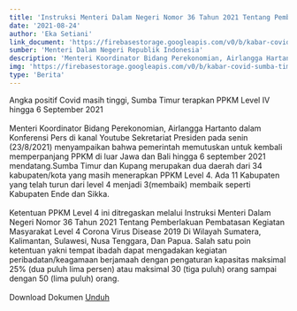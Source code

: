 ```yaml
---
title: 'Instruksi Menteri Dalam Negeri Nomor 36 Tahun 2021 Tentang Pemberlakuan Pembatasan Kegiatan Masyarakat Level 4 Corona Virus Disease 2019 Di Wilayah Sumatera, Kalimantan, Sulawesi, Nusa Tenggara, Dan Papua'
date: '2021-08-24'
author: 'Eka Setiani'
link_document: 'https://firebasestorage.googleapis.com/v0/b/kabar-covid-sumba-timur.appspot.com/o/data-kabar-berita%2Fsalinan-inmendagri-no-36-tahun-2021-tentang-ppkm-level-4-covid-2019-di-wilayah-sumatera-kalimantan-sulawesi-nusa-tenggara-dan-papua.pdf?alt=media&token=a9d66950-94d3-4484-8a99-d9e03ea75932'
sumber: 'Menteri Dalam Negeri Republik Indonesia'
description: 'Menteri Koordinator Bidang Perekonomian, Airlangga Hartanto dalam Konferensi Pers di kanal Youtube Sekretariat Presiden pada senin (23/8/2021) menyampaikan bahwa pemerintah memutuskan untuk kembali memperpanjang PPKM di luar Jawa dan....'
img: 'https://firebasestorage.googleapis.com/v0/b/kabar-covid-sumba-timur.appspot.com/o/data-kabar-berita%2FScreenshot%20from%202021-08-24%2018-05-19.png?alt=media&token=bca7137c-c91d-488f-8a61-2750816dcbbf'
type: 'Berita'
---
```


Angka positif Covid masih tinggi, Sumba Timur terapkan PPKM Level IV hingga 6 September 2021
<br/>
<br/>
Menteri Koordinator Bidang Perekonomian, Airlangga Hartanto dalam Konferensi Pers di kanal Youtube Sekretariat Presiden pada senin (23/8/2021) menyampaikan bahwa pemerintah memutuskan untuk kembali memperpanjang PPKM di luar Jawa dan Bali hingga 6 september 2021 mendatang.Sumba Timur dan Kupang merupakan dua daerah dari 34 kabupaten/kota yang masih menerapkan PPKM Level 4. Ada 11 Kabupaten yang telah turun dari level 4 menjadi 3(membaik) membaik seperti Kabupaten Ende dan Sikka.
<br/>
<br/>
Ketentuan PPKM Level 4 ini ditregaskan melalui Instruksi Menteri Dalam Negeri Nomor 36 Tahun 2021 Tentang Pemberlakuan Pembatasan Kegiatan Masyarakat Level 4 Corona Virus Disease 2019 Di Wilayah Sumatera, Kalimantan, Sulawesi, Nusa Tenggara, Dan Papua. Salah satu poin ketentuan yakni tempat ibadah dapat mengadakan kegiatan peribadatan/keagamaan berjamaah dengan pengaturan kapasitas maksimal 25% (dua puluh lima persen) atau maksimal 30 (tiga puluh) orang sampai dengan 50 (lima puluh) orang.
<br/>
<br/>
Download Dokumen <a href="https://firebasestorage.googleapis.com/v0/b/kabar-covid-sumba-timur.appspot.com/o/data-kabar-berita%2Fsalinan-inmendagri-no-36-tahun-2021-tentang-ppkm-level-4-covid-2019-di-wilayah-sumatera-kalimantan-sulawesi-nusa-tenggara-dan-papua.pdf?alt=media&token=a9d66950-94d3-4484-8a99-d9e03ea75932" target="\_blank" rel="noopener">Unduh</a>
